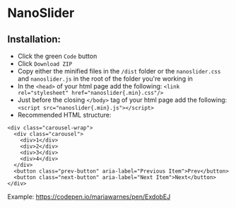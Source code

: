 # NanoSlider

## Installation:
- Click the green `Code` button
- Click `Download ZIP`
- Copy either the minified files in the `/dist` folder or the `nanoslider.css` and `nanoslider.js` in the root of the folder you're working in
- In the `<head>` of your html page add the following: `<link rel="stylesheet" href="nanoslider{.min}.css"/>`
- Just before the closing `</body>` tag of your html page add the following: `<script src="nanoslider{.min}.js"></script>`
- Recommended HTML structure:
```
<div class="carousel-wrap">
  <div class="carousel">
    <div>1</div>
    <div>2</div>
    <div>3</div>
    <div>4</div>
  </div>
  <button class="prev-button" aria-label="Previous Item">Prev</button>
  <button class="next-button" aria-label="Next Item">Next</button>
</div>
```

Example: https://codepen.io/mariawarnes/pen/ExdobEJ
